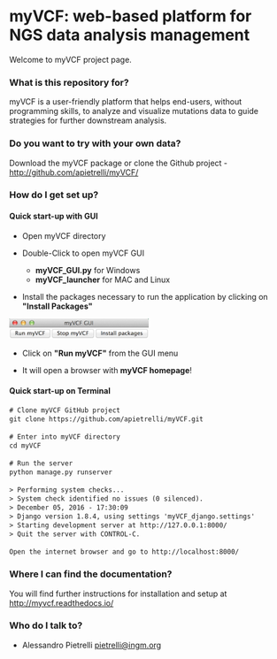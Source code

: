# myVCF: web-based platform for NGS data analysis management #

Welcome to myVCF project page.

### What is this repository for? ###

myVCF is a user-friendly platform that helps end-users, without programming skills, to analyze and visualize mutations data to guide strategies for further downstream analysis.

### Do you want to try with your own data? ###

Download the myVCF package or clone the Github project - http://github.com/apietrelli/myVCF/

### How do I get set up? ###

#### Quick start-up with GUI

* Open myVCF directory

* Double-Click to open myVCF GUI

  - **myVCF_GUI.py** for Windows
  - **myVCF_launcher** for MAC and Linux


* Install the packages necessary to run the application by clicking on **"Install Packages"**

<img src="docs/img/myVCF_GUI.png" width="50%">

* Click on **"Run myVCF"** from the GUI menu

* It will open a browser with **myVCF homepage**!

#### Quick start-up on Terminal

``` shell
# Clone myVCF GitHub project
git clone https://github.com/apietrelli/myVCF.git

# Enter into myVCF directory
cd myVCF

# Run the server
python manage.py runserver

> Performing system checks...
> System check identified no issues (0 silenced).
> December 05, 2016 - 17:30:09
> Django version 1.8.4, using settings 'myVCF_django.settings'
> Starting development server at http://127.0.0.1:8000/
> Quit the server with CONTROL-C.

Open the internet browser and go to http://localhost:8000/
```


### Where I can find the documentation? ###

You will find further instructions for installation and setup at http://myvcf.readthedocs.io/

### Who do I talk to? ###

* Alessandro Pietrelli pietrelli@ingm.org
